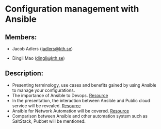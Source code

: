 ﻿#  Configuration management with Ansible

## Members:

- Jacob Adlers (jadlers@kth.se)

- Dingli Mao (dingli@kth.se)

## Description:

- Presenting terminology, use cases and benefits gained by using Ansible to manage your configurations.
- The importance of Ansible to Devops. [Resource](https://www.edureka.co/blog/what-is-ansible/)
- In the presentation, the interaction between Ansible and Public cloud service will be revealed. [Resource](https://docs.ansible.com/ansible/latest/scenario_guides/cloud_guides.html)
- Ansible for Network Automation will be covered. [Resource](https://docs.ansible.com/ansible/latest/network/index.html)
- Comparison between Ansible and other automation system such as SaltStack, Pubbet will be mentioned.
